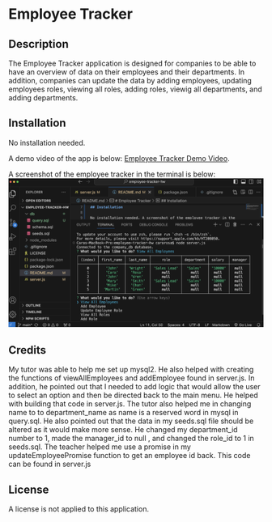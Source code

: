 # Employee Tracker

## Description

The Employee Tracker application is designed for companies to be able to have an overview of data on their employees and their departments. In addition, companies can update the data by adding employees, updating employees roles, viewing all roles, adding roles, viewig all departments, and adding departments.

## Installation

No installation needed.

A demo video of the app is below:
[Employee Tracker Demo Video](https://drive.google.com/file/d/1rlJaSUkOjCPQOgZW7qYB-w1b45zbHemc/view).

A screenshot of the employee tracker in the terminal is below:
![Alt text](./images/employee-tracker.png)

## Credits

My tutor was able to help me set up mysql2. He also helped with creating the functions of viewAllEmployees and addEmployee found in server.js. In addition, he pointed out that I needed to add logic that would allow the user to select an option and then be directed back to the main menu. He helped with building that code in server.js. The tutor also helped me in changing name to to department_name as name is a reserved word in mysql in query.sql. He also pointed out that the data in my seeds.sql file should be altered as it would make more sense. He changed my department_id number to 1, made the manager_id to null , and changed the  role_id to 1 in seeds.sql. The teacher helped me use a promise in my updateEmployeePromise function to get an employee id back. This code can be found in server.js

## License

A license is not applied to this application.
